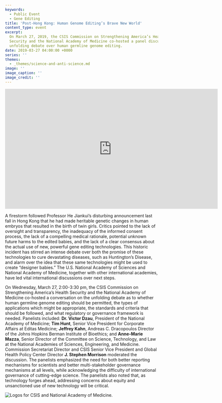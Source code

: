 ```yaml
---
keywords:
  - Public Event
  - Gene Editing
title: 'Post-Hong Kong: Human Genome Editing’s Brave New World'
content_type: event
excerpt:
  On March 27, 2019, the CSIS Commission on Strengthening America’s Health
  Security and the National Academy of Medicine co-hosted a panel discussion on the
  unfolding debate over human germline genome editing.
date: 2019-03-27 04:00:00 +0000
series: ''
themes:
  - _themes/science-and-anti-science.md
image: ''
image_caption: ''
image_credit: ''
---
```


<div class="video-wrapper post-feature-video"><iframe width="700" height="394" src="https://www.youtube.com/embed/zAXcPkjN2RE" frameborder="0" allow="autoplay; encrypted-media" allowfullscreen></iframe></div>

A firestorm followed Professor He Jiankui’s disturbing announcement last fall in Hong Kong that he had made heritable genetic changes in human embryos that resulted in the birth of twin girls. Critics pointed to the lack of oversight and transparency, the inadequacy of the informed consent process, the lack of a compelling medical rationale, potential unknown future harms to the edited babies, and the lack of a clear consensus about the actual use of new, powerful gene editing technologies. This historic incident has stirred an intense debate over both the promise of these technologies to cure devastating diseases, such as Huntington’s Disease, and alarm over the idea that these same technologies might be used to create “designer babies.” The U.S. National Academy of Sciences and National Academy of Medicine, together with other international academies, have led vital international discussions over next steps.

On Wednesday, March 27, 2:00-3:30 pm, the CSIS Commission on Strengthening America’s Health Security and the National Academy of Medicine co-hosted a conversation on the unfolding debate as to whether human germline genome editing should be permitted, the types of applications which might be appropriate, the standards and criteria that should be followed, and what regulatory or governance framework is needed. Panelists included: **Dr. Victor Dzau**, President of the National Academy of Medicine; **Tim Hunt**, Senior Vice President for Corporate Affairs at Editas Medicine; **Jeffrey Kahn**, Andreas C. Dracopoulos Director of the Johns Hopkins Berman Institute of Bioethics; and **Anne-Marie Mazza**, Senior Director of the Committee on Science, Technology, and Law at the National Academies of Sciences, Engineering, and Medicine. Commission Secretariat Director and CSIS Senior Vice President and Global Health Policy Center Director **J. Stephen Morrison** moderated the discussion. The panelists emphasized the need for both better reporting mechanisms for scientists and better multi-stakeholder governance mechanisms at all levels, while acknowledging the difficulty of international governance of cutting-edge science. The panelists also noted that, as technology forges ahead, addressing concerns about equity and unsanctioned use of new technology will be critical.

<picture style="display:block">
<!--\[if IE 9\]><video style="display: none;><!\[endif\]-->
<source data-srcset="https://res.cloudinary.com/csisideaslab/image/upload/f_auto,q_auto,w_600/v1554831684/health-commission/csis_national_academy_logo_mobile.jpg" media="(max-width: 900px)" srcset="https://res.cloudinary.com/csisideaslab/image/upload/f_auto,q_auto,w_600/v1554831684/health-commission/csis_national_academy_logo_mobile.jpg">
<source data-srcset="https://res.cloudinary.com/csisideaslab/image/upload/f_auto,q_auto,w_600/v1554831684/health-commission/csis_national_academy_logo.jpg" srcset="https://res.cloudinary.com/csisideaslab/image/upload/f_auto,q_auto,w_600/v1554831684/health-commission/csis_national_academy_logo.jpg">
<!--\[if IE 9\]></video><!\[endif\]-->
<img data-src="https://res.cloudinary.com/csisideaslab/image/upload/f_auto,q_auto,w_600/v1554831684/health-commission/csis_national_academy_logo.jpg"  alt="Logos for CSIS and National Academy of Medicine."  src="https://res.cloudinary.com/csisideaslab/image/upload/f_auto,q_auto,w_600/v1554831684/health-commission/csis_national_academy_logo.jpg">
</picture>
